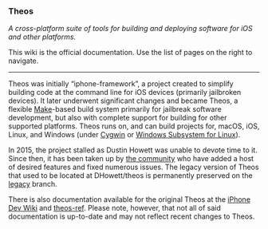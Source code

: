 ### Theos
*A cross-platform suite of tools for building and deploying software for iOS and other platforms.*

This wiki is the official documentation. Use the list of pages on the right to navigate.

----

Theos was initially “iphone-framework”, a project created to simplify building code at the command line for iOS devices (primarily jailbroken devices). It later underwent significant changes and became Theos, a flexible [Make](https://www.gnu.org/software/make/)-based build system primarily for jailbreak software development, but also with complete support for building for other supported platforms. Theos runs on, and can build projects for, macOS, iOS, Linux, and Windows (under [Cygwin](https://cygwin.com/) or [Windows Subsystem for Linux](https://msdn.microsoft.com/commandline/wsl/about)).

In 2015, the project stalled as Dustin Howett was unable to devote time to it. Since then, it has been taken up by [the community](https://github.com/theos/theos/graphs/contributors) who have added a host of desired features and fixed numerous issues. The legacy version of Theos that used to be located at DHowett/theos is permanently preserved on the [legacy](https://github.com/theos/theos/tree/legacy) branch.

There is also documentation available for the original Theos at the [iPhone Dev Wiki](http://iphonedevwiki.net/index.php/Theos) and [theos-ref](https://github.com/theiostream/theos-ref). Please note, however, that not all of said documentation is up-to-date and may not reflect recent changes to Theos.